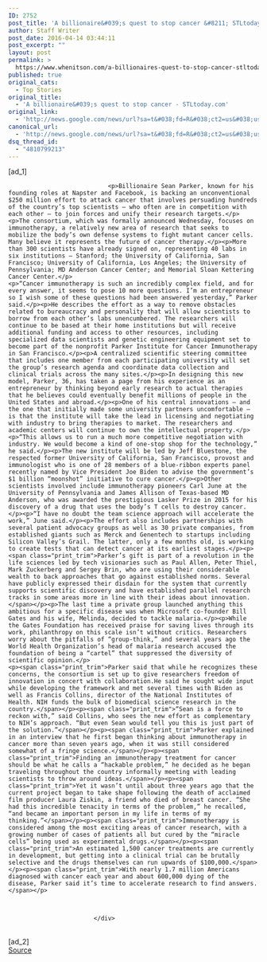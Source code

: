 ```yaml
---
ID: 2752
post_title: 'A billionaire&#039;s quest to stop cancer &#8211; STLtoday.com'
author: Staff Writer
post_date: 2016-04-14 03:44:11
post_excerpt: ""
layout: post
permalink: >
  https://www.whenitson.com/a-billionaires-quest-to-stop-cancer-stltoday-com/
published: true
original_cats:
  - Top Stories
original_title:
  - 'A billionaire&#039;s quest to stop cancer - STLtoday.com'
original_link:
  - 'http://news.google.com/news/url?sa=t&#038;fd=R&#038;ct2=us&#038;usg=AFQjCNHacCa_tYpAKu2Cqf234r2YJmVrtA&#038;clid=c3a7d30bb8a4878e06b80cf16b898331&#038;cid=52779083548331&#038;ei=ChIPV7jhEZSRhAHu7aH4BQ&#038;url=http://www.stltoday.com/news/national/a-billionaire-s-quest-to-stop-cancer/article_54845399-5148-56b5-b2df-f1512fd1888b.html'
canonical_url:
  - 'http://news.google.com/news/url?sa=t&#038;fd=R&#038;ct2=us&#038;usg=AFQjCNHacCa_tYpAKu2Cqf234r2YJmVrtA&#038;clid=c3a7d30bb8a4878e06b80cf16b898331&#038;cid=52779083548331&#038;ei=ChIPV7jhEZSRhAHu7aH4BQ&#038;url=http://www.stltoday.com/news/national/a-billionaire-s-quest-to-stop-cancer/article_54845399-5148-56b5-b2df-f1512fd1888b.html'
dsq_thread_id:
  - "4810799213"
---
```

 [ad_1]
<br><div itemprop="articleBody" readability="172">
                                
            
                                
            
                                <p>Billionaire Sean Parker, known for his founding roles at Napster and Facebook, is backing an unconventional $250 million effort to attack cancer that involves persuading hundreds of the country’s top scientists — who often are in competition with each other — to join forces and unify their research targets.</p><p>The consortium, which was formally announced Wednesday, focuses on immunotherapy, a relatively new area of research that seeks to mobilize the body’s own defense systems to fight mutant cancer cells. Many believe it represents the future of cancer therapy.</p><p>More than 300 scientists have already signed on, representing 40 labs in six institutions — Stanford; the University of California, San Francisco; University of California, Los Angeles; the University of Pennsylvania; MD Anderson Cancer Center; and Memorial Sloan Kettering Cancer Center.</p>
    <p>“Cancer immunotherapy is such an incredibly complex field, and for every answer, it seems to pose 10 more questions. I’m an entrepreneur so I wish some of these questions had been answered yesterday,” Parker said.</p><p>He describes the effort as a way to remove obstacles related to bureaucracy and personality that will allow scientists to borrow from each other’s labs unencumbered. The researchers will continue to be based at their home institutions but will receive additional funding and access to other resources, including specialized data scientists and genetic engineering equipment set to become part of the nonprofit Parker Institute for Cancer Immunotherapy in San Francisco.</p><p>A centralized scientific steering committee that includes one member from each participating university will set the group’s research agenda and coordinate data collection and clinical trials across the many sites.</p><p>In designing this new model, Parker, 36, has taken a page from his experience as an entrepreneur by thinking beyond early research to actual therapies that he believes could eventually benefit millions of people in the United States and abroad.</p><p>One of his central innovations — and the one that initially made some university partners uncomfortable — is that the institute will take the lead in licensing and negotiating with industry to bring therapies to market. The researchers and academic centers will continue to own the intellectual property.</p><p>“This allows us to run a much more competitive negotiation with industry. We would become a kind of one-stop shop for the technology,” he said.</p><p>The new institute will be led by Jeff Bluestone, the respected former University of California, San Francisco, provost and immunologist who is one of 28 members of a blue-ribbon experts panel recently named by Vice President Joe Biden to advise the government’s $1 billion “moonshot” initiative to cure cancer.</p><p>Other scientists involved include immunotherapy pioneers Carl June at the University of Pennsylvania and James Allison of Texas-based MD Anderson, who was awarded the prestigious Lasker Prize in 2015 for his discovery of a drug that uses the body’s T cells to destroy cancer.</p><p>“I have no doubt the team science approach will accelerate the work,” June said.</p><p>The effort also includes partnerships with several patient advocacy groups as well as 30 private companies, from established giants such as Merck and Genentech to startups including Silicon Valley’s Grail. The latter, only a few months old, is working to create tests that can detect cancer at its earliest stages.</p><p><span class="print_trim">Parker’s gift is part of a revolution in the life sciences led by tech visionaries such as Paul Allen, Peter Thiel, Mark Zuckerberg and Sergey Brin, who are using their considerable wealth to back approaches that go against established norms. Several have publicly expressed their disdain for the system that currently supports scientific discovery and have established parallel research tracks in some areas more in line with their ideas about innovation.</span></p><p>The last time a private group launched anything this ambitious for a specific disease was when Microsoft co-founder Bill Gates and his wife, Melinda, decided to tackle malaria.</p><p>While the Gates Foundation has received praise for saving lives through its work, philanthropy on this scale isn’t without critics. Researchers worry about the pitfalls of “group-think,” and several years ago the World Health Organization’s head of malaria research accused the foundation of being a “cartel” that suppressed the diversity of scientific opinion.</p>
    <p><span class="print_trim">Parker said that while he recognizes these concerns, the consortium is set up to give researchers freedom of innovation in concert with collaboration.He said he sought wide input while developing the framework and met several times with Biden as well as Francis Collins, director of the National Institutes of Health. NIH funds the bulk of biomedical science research in the country.</span></p><p><span class="print_trim">“Sean is a force to reckon with,” said Collins, who sees the new effort as complementary to NIH’s approach. “But even Sean would tell you this is just part of the solution.”</span></p><p><span class="print_trim">Parker explained in an interview that he first began thinking about immunotherapy in cancer more than seven years ago, when it was still considered somewhat of a fringe science.</span></p><p><span class="print_trim">Finding an immunotherapy treatment for cancer should be what he calls a “hackable problem,” he decided as he began traveling throughout the country informally meeting with leading scientists to throw around ideas.</span></p><p><span class="print_trim">Yet it wasn’t until about three years ago that the current project began to take shape following the death of acclaimed film producer Laura Ziskin, a friend who died of breast cancer. “She had this incredible tenacity in terms of the problem,” he recalled, “and became an important person in my life in terms of my thinking.”</span></p><p><span class="print_trim">Immunotherapy is considered among the most exciting areas of cancer research, with a growing number of cases of patients all but cured by the “miracle cells” being used as experimental drugs.</span></p><p><span class="print_trim">An estimated 1,500 cancer treatments are currently in development, but getting into a clinical trial can be brutally selective and the drugs themselves can run upwards of $100,000.</span></p><p><span class="print_trim">With nearly 1.7 million Americans diagnosed with cancer each year and about 600,000 dying of the disease, Parker said it’s time to accelerate research to find answers.</span></p>
    
                                
            
                            </div>
<br>[ad_2]
<br><a href="http://news.google.com/news/url?sa=t&#038;fd=R&#038;ct2=us&#038;usg=AFQjCNHacCa_tYpAKu2Cqf234r2YJmVrtA&#038;clid=c3a7d30bb8a4878e06b80cf16b898331&#038;cid=52779083548331&#038;ei=ChIPV7jhEZSRhAHu7aH4BQ&#038;url=http://www.stltoday.com/news/national/a-billionaire-s-quest-to-stop-cancer/article_54845399-5148-56b5-b2df-f1512fd1888b.html">Source </a>